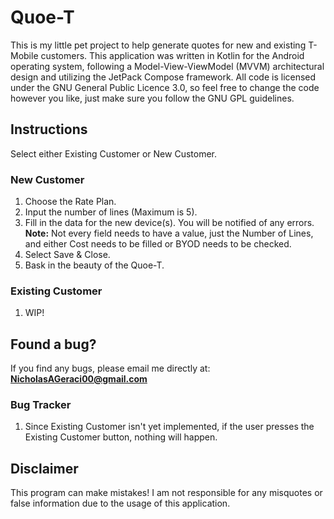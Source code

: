 # Quoe-T

This is my little pet project to help generate quotes for new and existing T-Mobile customers. This application was written in Kotlin for the Android operating system,
following a Model-View-ViewModel (MVVM) architectural design and utilizing the JetPack Compose framework.
All code is licensed under the GNU General Public Licence 3.0, so feel free to change the code however you like, just make sure 
you follow the GNU GPL guidelines.

## Instructions
Select either Existing Customer or New Customer.

### New Customer
1) Choose the Rate Plan.
2) Input the number of lines (Maximum is 5).
3) Fill in the data for the new device(s). You will be notified of any errors.<br/>
**Note:** Not every field needs to have a value, just the Number of Lines, and either Cost needs to be filled or BYOD needs to be checked.
4) Select Save & Close.
5) Bask in the beauty of the Quoe-T.

### Existing Customer
1) WIP!

## Found a bug?
If you find any bugs, please email me directly at:<br/>
**NicholasAGeraci00@gmail.com**

### Bug Tracker
1) Since Existing Customer isn't yet implemented, if the user presses the Existing Customer button, nothing will happen.

## Disclaimer
This program can make mistakes! I am not responsible for any misquotes or false information due to the usage of this application.
